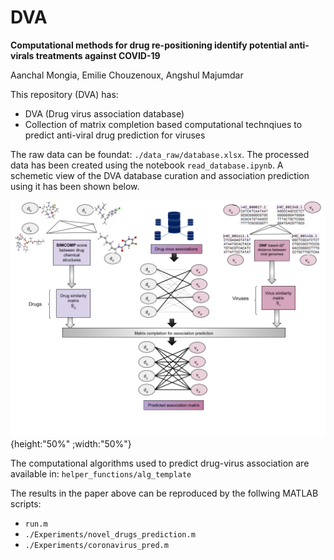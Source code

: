# DVA
**Computational methods for drug re-positioning identify potential anti-virals treatments against COVID-19**

Aanchal Mongia, Emilie Chouzenoux, Angshul Majumdar


This repository (DVA) has:
*  DVA (Drug virus association database)
* Collection of matrix completion based computational technqiues to predict anti-viral drug prediction for viruses


The raw data can be foundat: `./data_raw/database.xlsx`. The processed data has been created using the notebook `read_database.ipynb`. A schemetic view of the DVA database curation and association prediction using it has been shown below.


![DVA-pipeline](./helper_functions/DVA.png){height:"50%" ;width:"50%"}

The computational algorithms used to predict drug-virus association are available in: `helper_functions/alg_template`

The results in the paper above can be reproduced by the follwing MATLAB scripts:

* `run.m`
* `./Experiments/novel_drugs_prediction.m`
* `./Experiments/coronavirus_pred.m`

